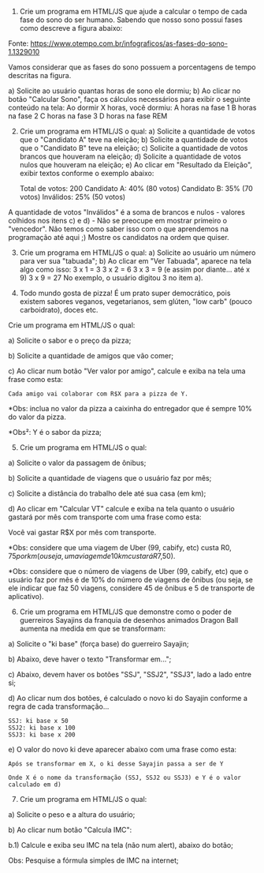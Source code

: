 1. Crie um programa em HTML/JS que ajude a calcular o tempo de cada fase do sono do ser humano.
Sabendo que nosso sono possui fases como descreve a figura abaixo:


Fonte: https://www.otempo.com.br/infograficos/as-fases-do-sono-1.1329010

Vamos considerar que as fases do sono possuem a porcentagens de tempo descritas na figura.

a) Solicite ao usuário quantas horas de sono ele dormiu;
b) Ao clicar no botão "Calcular Sono", faça os cálculos necessários para exibir o seguinte conteúdo na tela:
    Ao dormir X horas, você dormiu:
    A horas na fase 1
    B horas na fase 2
    C horas na fase 3
    D horas na fase REM


2. Crie um programa em HTML/JS o qual:
a) Solicite a quantidade de votos que o "Candidato A" teve na eleição;
b) Solicite a quantidade de votos que o "Candidato B" teve na eleição;
c) Solicite a quantidade de votos brancos que houveram na eleição;
d) Solicite a quantidade de votos nulos que houveram na eleição;
e) Ao clicar em "Resultado da Eleição", exibir textos  conforme o exemplo abaixo:

    Total de votos: 200
    Candidato A: 40% (80 votos)
    Candidato B: 35% (70 votos)
    Inválidos: 25% (50 votos)

A quantidade de votos "Inválidos" é a soma de brancos e nulos - valores colhidos nos itens c) e d) -
Não se preocupe em mostrar primeiro o "vencedor". Não temos como saber isso com o que aprendemos na programação até aqui ;) 
Mostre os candidatos na ordem que quiser.

3. Crie um programa em HTML/JS o qual:
a) Solicite ao usuário um número para ver sua "tabuada";
b) Ao clicar em "Ver Tabuada", aparece na tela algo como isso:
   3 x 1 = 3
   3 x 2 = 6
   3 x 3 = 9
  (e assim por diante... até x 9)
   3 x 9 = 27
  No exemplo, o usuário digitou 3 no item a).

4. Todo mundo gosta de pizza! É um prato super democrático, pois existem sabores veganos, vegetarianos, sem glúten, "low carb" (pouco carboidrato), doces etc. 

Crie um programa em HTML/JS o qual:

a) Solicite o sabor e o preço da pizza;

b) Solicite a quantidade de amigos que vão comer;

c) Ao clicar num botão "Ver valor por amigo", calcule e exiba na tela uma frase como esta:

    Cada amigo vai colaborar com R$X para a pizza de Y.

*Obs: inclua no valor da pizza a caixinha do entregador que é sempre 10% do valor da pizza.

*Obs²: Y é o sabor da pizza;

5. Crie um programa em HTML/JS o qual:

a) Solicite o valor da passagem de ônibus;

b) Solicite a quantidade de viagens que o usuário faz por mês;

c) Solicite a distância do trabalho dele até sua casa (em km);

d) Ao clicar em "Calcular VT" calcule e exiba na tela quanto o usuário gastará por mês com transporte com uma frase como esta:

   Você vai gastar R$X por mês com transporte.

*Obs: considere que uma viagem de Uber (99, cabify, etc) custa R$0,75 por km (ou seja, uma viagem de 10km custará R$7,50).

*Obs: considere que o número de viagens de Uber (99, cabify, etc) que o usuário faz por mês é de 10% do número de viagens de ônibus (ou seja, se ele indicar que faz 50 viagens, considere 45 de ônibus e 5 de transporte de aplicativo).

6. Crie um programa em HTML/JS que demonstre como o poder de guerreiros Sayajins da franquia de desenhos animados Dragon Ball aumenta na medida em que se transformam:

a) Solicite o "ki base" (força base) do guerreiro Sayajin;

b) Abaixo, deve haver o texto "Transformar em...";

c) Abaixo, devem haver os botões "SSJ", "SSJ2", "SSJ3", lado a lado entre si;

d) Ao clicar num dos botões, é calculado o novo ki do Sayajin conforme a regra de cada transformação...

    SSJ: ki base x 50
    SSJ2: ki base x 100
    SSJ3: ki base x 200

e) O valor do novo ki deve aparecer abaixo com uma frase como esta:

    Após se transformar em X, o ki desse Sayajin passa a ser de Y

    Onde X é o nome da transformação (SSJ, SSJ2 ou SSJ3) e Y é o valor calculado em d)


7. Crie um programa em HTML/JS o qual:

a) Solicite o peso e a altura do usuário;

b) Ao clicar num botão "Calcula IMC":

b.1) Calcule e exiba seu IMC na tela (não num alert), abaixo do botão;

Obs: Pesquise a fórmula simples de IMC na internet;
